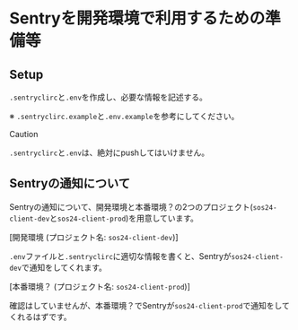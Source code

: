 # Sentryを開発環境で利用するための準備等

## Setup

`.sentryclirc`と`.env`を作成し、必要な情報を記述する。

※ `.sentryclirc.example`と`.env.example`を参考にしてください。

> [!CAUTION]
> `.sentryclirc`と`.env`は、絶対にpushしてはいけません。

## Sentryの通知について

Sentryの通知について、開発環境と本番環境？の2つのプロジェクト(`sos24-client-dev`と`sos24-client-prod`)を用意しています。

[開発環境 (プロジェクト名: `sos24-client-dev`)]

`.env`ファイルと`.sentryclirc`に適切な情報を書くと、Sentryが`sos24-client-dev`で通知をしてくれます。

[本番環境？ (プロジェクト名: `sos24-client-prod`)]

確認はしていませんが、本番環境？でSentryが`sos24-client-prod`で通知をしてくれるはずです。
